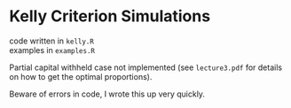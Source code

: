 # Kelly Criterion Simulations

code written in `kelly.R`  
examples in `examples.R`

Partial capital withheld case not implemented (see `lecture3.pdf` for details on how to get the optimal proportions).

Beware of errors in code, I wrote this up very quickly.
